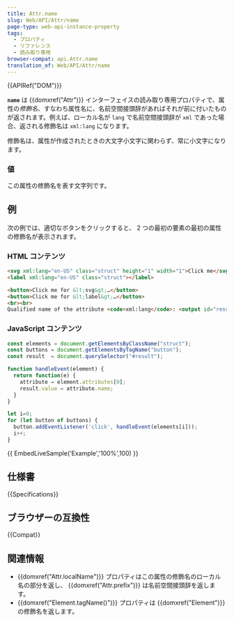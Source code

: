 ```yaml
---
title: Attr.name
slug: Web/API/Attr/name
page-type: web-api-instance-property
tags:
  - プロパティ
  - リファレンス
  - 読み取り専用
browser-compat: api.Attr.name
translation_of: Web/API/Attr/name
---
```

{{APIRef("DOM")}}

**`name`** は {{domxref("Attr")}} インターフェイスの読み取り専用プロパティで、属性の*修飾名*、すなわち属性名に、名前空間接頭辞があればそれが前に付いたものが返されます。例えば、ローカル名が `lang` で名前空間接頭辞が `xml` であった場合、返される修飾名は `xml:lang` になります。

修飾名は、属性が作成されたときの大文字小文字に関わらず、常に小文字になります。

### 値

この属性の修飾名を表す文字列です。

## 例

次の例では、適切なボタンをクリックすると、 2 つの最初の要素の最初の属性の修飾名が表示されます。

### HTML コンテンツ

```html
<svg xml:lang="en-US" class="struct" height="1" width="1">Click me</svg>
<label xml:lang="en-US" class="struct"></label>

<button>Click me for &lt;svg&gt;…</button>
<button>Click me for &lt;label&gt;…</button>
<br><br>
Qualified name of the attribute <code>xml:lang</code>: <output id="result"><i>None.</i></output>
```

### JavaScript コンテンツ

```js
const elements = document.getElementsByClassName("struct");
const buttons = document.getElementsByTagName("button");
const result  = document.querySelector("#result");

function handleEvent(element) {
  return function(e) {
    attribute = element.attributes[0];
    result.value = attribute.name;
  }
}

let i=0;
for (let button of buttons) {
  button.addEventListener('click', handleEvent(elements[i]));
  i++;
}
```

{{ EmbedLiveSample('Example','100%',100) }}

## 仕様書

{{Specifications}}

## ブラウザーの互換性

{{Compat}}

## 関連情報

- {{domxref("Attr.localName")}} プロパティはこの属性の修飾名のローカル名の部分を返し、 {{domxref("Attr.prefix")}} は名前空間接頭辞を返します。
- {{domxref("Element.tagName()")}} プロパティは {{domxref("Element")}} の修飾名を返します。
